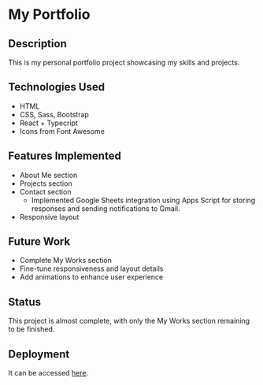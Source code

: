 # My Portfolio

## Description

This is my personal portfolio project showcasing my skills and projects.

## Technologies Used

- HTML
- CSS, Sass, Bootstrap
- React + Typecript
- Icons from Font Awesome

## Features Implemented

- About Me section
- Projects section
- Contact section
  - Implemented Google Sheets integration using Apps Script for storing responses and sending notifications to Gmail.
- Responsive layout

## Future Work

- Complete My Works section
- Fine-tune responsiveness and layout details
- Add animations to enhance user experience

## Status

This project is almost complete, with only the My Works section remaining to be finished.

## Deployment

It can be accessed [here](https://pau-lyn.github.io/portfolio/).
